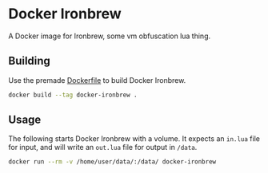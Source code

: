 # Docker Ironbrew

A Docker image for Ironbrew, some vm obfuscation lua thing.

## Building

Use the premade [Dockerfile](https://github.com/getsellet/docker-ironbrew/blob/main/Dockerfile) to build Docker Ironbrew.

```bash
docker build --tag docker-ironbrew .
```

## Usage

The following starts Docker Ironbrew with a volume. It expects an `in.lua` file for input, and will write an `out.lua` file for output in `/data`.

```bash
docker run --rm -v /home/user/data/:/data/ docker-ironbrew
```
